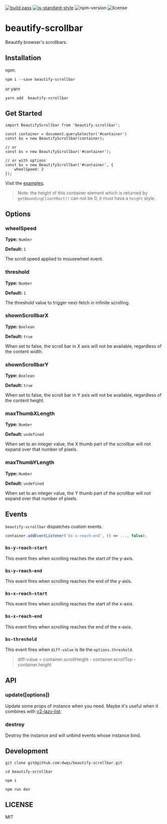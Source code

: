 [![build pass](https://api.travis-ci.org/dwqs/beautify-scrollbar.svg?branch=master)](https://travis-ci.org/dwqs/beautify-scrollbar) [![js-standard-style](https://img.shields.io/badge/code%20style-standard-brightgreen.svg)](http://standardjs.com) ![npm-version](https://img.shields.io/npm/v/beautify-scrollbar.svg) ![license](https://img.shields.io/npm/l/beautify-scrollbar.svg)
# beautify-scrollbar
Beautify browser's scrollbars.

## Installation

npm:

```
npm i --save beautify-scrollbar
```
or yarn

```
yarn add  beautify-scrollbar
```

## Get Started

```
import BeautifyScrollbar from 'beautify-scrollbar';

const container = document.querySelector('#container')
const bs = new BeautifyScrollbar(container);

// or
const bs = new BeautifyScrollbar('#container');

// or with options
const bs = new BeautifyScrollbar('#container', {
    wheelSpeed: 2
});
```

Visit the [examples](https://dwqs.github.io/beautify-scrollbar).

>Note: the height of this container element which is returned by `getBoundingClientRect()` can not be 0, it must hava a `height` style.

## Options
### wheelSpeed
**Type:** `Number`

**Default:** `1`

The scroll speed applied to mousewheel event.

### threshold
**Type:** `Number`

**Default:** `1`

The threshold value to trigger next-fetch in infinite scrolling.

### shownScrollbarX
**Type:** `Boolean`

**Default:** `true`

When set to false, the scroll bar in X axis will not be available, regardless of the content width.

### shownScrollbarY
**Type:** `Boolean`

**Default:** `true`

When set to false, the scroll bar in Y axis will not be available, regardless of the content height.

### maxThumbXLength
**Type:** `Number`

**Default:** `undefined`

When set to an integer value, the X thumb part of the scrollbar will not expand over that number of pixels.

### maxThumbYLength 
**Type:** `Number`

**Default:** `undefined`

When set to an integer value, the Y thumb part of the scrollbar will not expand over that number of pixels.

## Events
`beautify-scrollbar` dispatches custom events.

```js
container.addEventListener('bs-x-reach-end', () => ..., false);
```

### `bs-y-reach-start`
This event fires when scrolling reaches the start of the y-axis.

### `bs-y-reach-end`
This event fires when scrolling reaches the end of the y-axis.

### `bs-x-reach-start`
This event fires when scrolling reaches the start of the x-axis.

### `bs-x-reach-end`
This event fires when scrolling reaches the end of the x-axis.

### `bs-threshold`
This event fires when `diff-value` is lte the `options.threshold`.

>diff-value = container.scrollHeight - container.scrollTop - container.height

## API
### update([options])
Update some props of instance when you need. Maybe it's useful when it combines with [v2-lazy-list](https://github.com/dwqs/v2-lazy-list);

### destroy
Destroy the instance and will unbind events whose instance bind.

## Development
```
git clone git@github.com:dwqs/beautify-scrollbar.git

cd beautify-scrollbar

npm i 

npm run dev
```

## LICENSE
MIT